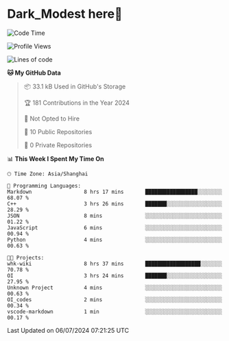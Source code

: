 # Dark_Modest here👋
<!--
<img align="left" src="https://github-readme-stats.vercel.app/api/top-langs/?username=DarkModest" height=255>
<img align="left" src="https://github-readme-stats.vercel.app/api?username=DarkModest&include_all_commits=true&count_private-true&custom_title=Dark_Modest'%20GitHub%20Stats&line_height=30&show_icons=true&hide_border=false&bg_color=ffffff&title_color=000000&icon_color=000000&text_color=463467"><br>
-->
<!--START_SECTION:waka-->
![Code Time](http://img.shields.io/badge/Code%20Time-73%20hrs%2050%20mins-blue)

![Profile Views](http://img.shields.io/badge/Profile%20Views-8-blue)

![Lines of code](https://img.shields.io/badge/From%20Hello%20World%20I%27ve%20Written-36.5%20thousand%20lines%20of%20code-blue)

**🐱 My GitHub Data** 

> 📦 33.1 kB Used in GitHub's Storage 
 > 
> 🏆 181 Contributions in the Year 2024
 > 
> 🚫 Not Opted to Hire
 > 
> 📜 10 Public Repositories 
 > 
> 🔑 0 Private Repositories 
 > 
📊 **This Week I Spent My Time On** 

```text
🕑︎ Time Zone: Asia/Shanghai

💬 Programming Languages: 
Markdown                 8 hrs 17 mins       █████████████████░░░░░░░░   68.07 % 
C++                      3 hrs 26 mins       ███████░░░░░░░░░░░░░░░░░░   28.29 % 
JSON                     8 mins              ░░░░░░░░░░░░░░░░░░░░░░░░░   01.22 % 
JavaScript               6 mins              ░░░░░░░░░░░░░░░░░░░░░░░░░   00.94 % 
Python                   4 mins              ░░░░░░░░░░░░░░░░░░░░░░░░░   00.63 % 

🐱‍💻 Projects: 
whk-wiki                 8 hrs 37 mins       ██████████████████░░░░░░░   70.78 % 
OI                       3 hrs 24 mins       ███████░░░░░░░░░░░░░░░░░░   27.95 % 
Unknown Project          4 mins              ░░░░░░░░░░░░░░░░░░░░░░░░░   00.63 % 
OI_codes                 2 mins              ░░░░░░░░░░░░░░░░░░░░░░░░░   00.34 % 
vscode-markdown          1 min               ░░░░░░░░░░░░░░░░░░░░░░░░░   00.17 % 
```


 Last Updated on 06/07/2024 07:21:25 UTC
<!--END_SECTION:waka-->
